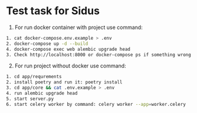 # Test task for Sidus

1. For run docker container with project use command:
```bash
1. cat docker-compose.env.example > .env
2. docker-compose up -d --build
4. docker-compose exec web alembic upgrade head
3. Check http://localhost:8000 or docker-compose ps if something wrong
```

2. For run project without docker use command:
```bash
1. cd app/requrements
2. install poetry and run it: poetry install
3. cd app/core && cat .env.example > .env
4. run alembic upgrade head
5. start server.py
6. start celery worker by command: celery worker --app=worker.celery